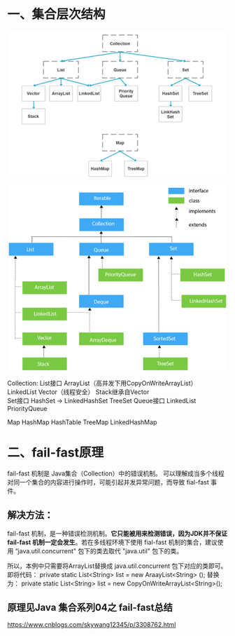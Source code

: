 # 一、集合层次结构

![image-20200806102936030](./assets/image-20200806102936030.png)

![image-20200806103007241](./assets/image-20200806103007241.png)





Collection:
		List接口
				ArrayList（高并发下用CopyOnWriteArrayList）
				LinkedList
				Vector（线程安全）     Stack继承自Vector			
		Set接口
				HashSet      ->     LinkedHashSet
				TreeSet
		Queue接口
				LinkedList
				PriorityQueue

Map
		HashMap
		HashTable
		TreeMap
		LinkedHashMap



# 二、fail-fast原理

fail-fast 机制是 Java集合（Collection）中的错误机制。
可以理解成当多个线程对同一个集合的内容进行操作时，可能引起并发异常问题，而导致 fial-fast 事件。

## 解决方法：

fail-fast 机制，是一种错误检测机制。**它只能被用来检测错误，因为JDK并不保证 fail-fast 机制一定会发生**。若在多线程环境下使用 fial-fast 机制的集合，建议使用 “java.util.concurrent" 包下的类去取代 "java.util" 包下的类。

所以，本例中只需要将ArrayList替换成 java.util.concurrent 包下对应的类即可。
即将代码： private static List\<String> list = new AraayList\<String> ();
    替换为： private static List\<String> list = new CopyOnWriteArrayList\<String>();

## 原理见Java 集合系列04之 fail-fast总结

https://www.cnblogs.com/skywang12345/p/3308762.html

























































